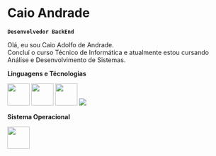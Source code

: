 
# Caio Andrade

**`Desenvolvedor BackEnd`**

<p>Olá, eu sou Caio Adolfo de Andrade.<br> Concluí o curso Técnico de Informática e atualmente estou cursando Análise e Desenvolvimento de Sistemas.</p>

<div>
  
<p><strong>Linguagens e Técnologias</strong></p>
  
<p align=left><img src="https://cdn.jsdelivr.net/gh/devicons/devicon@latest/icons/java/java-original-wordmark.svg" height=50px width=50px/>
<img src="https://cdn.jsdelivr.net/gh/devicons/devicon@latest/icons/postgresql/postgresql-original-wordmark.svg" height=50px width=50px/>
<img src="https://cdn.jsdelivr.net/gh/devicons/devicon@latest/icons/git/git-original.svg" height=50px width=50px />
<img src="https://cdn.jsdelivr.net/gh/devicons/devicon@latest/icons/spring/spring-original.svg" />          
</p>

<p><strong>Sistema Operacional</strong></p>

<img src="https://cdn.jsdelivr.net/gh/devicons/devicon@latest/icons/archlinux/archlinux-original.svg" height=50px width=50px>          
</div>       
          
